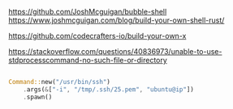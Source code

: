 

https://github.com/JoshMcguigan/bubble-shell
https://www.joshmcguigan.com/blog/build-your-own-shell-rust/

https://github.com/codecrafters-io/build-your-own-x


https://stackoverflow.com/questions/40836973/unable-to-use-stdprocesscommand-no-such-file-or-directory
~~~rust

Command::new("/usr/bin/ssh")
    .args(&["-i", "/tmp/.ssh/25.pem", "ubuntu@ip"])
    .spawn()

~~~
